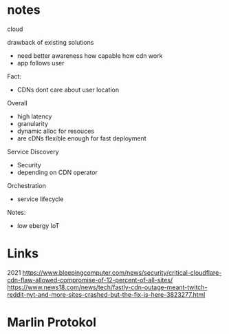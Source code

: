 # notes
cloud

drawback of existing solutions
- need better awareness how capable how cdn work
- app follows user



Fact:
- CDNs dont care about user location

Overall
- high latency
- granularity
- dynamic alloc for resouces
- are cDNs flexible enough for fast deployment

Service Discovery
- Security
- depending on CDN operator


Orchestration
- service lifecycle

Notes:
- low ebergy IoT


# Links
2021
https://www.bleepingcomputer.com/news/security/critical-cloudflare-cdn-flaw-allowed-compromise-of-12-percent-of-all-sites/
https://www.news18.com/news/tech/fastly-cdn-outage-meant-twitch-reddit-nyt-and-more-sites-crashed-but-the-fix-is-here-3823277.html

# Marlin Protokol
